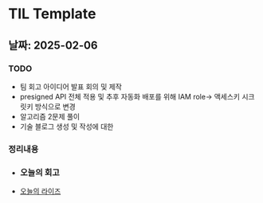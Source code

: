 # TIL Template

## 날짜: 2025-02-06
### TODO
- 팀 회고 아이디어 발표 회의 및 제작
- presigned API 전체 적용 및 추후 자동화 배포를 위해 IAM role-> 액세스키 시크릿키 방식으로 변경
- 알고리즘 2문제 풀이
- 기술 블로그 생성 및 작성에 대한  
### 정리내용

- ### 오늘의 회고
- [오늘의 라이즈](/Img/2025-02-06.png)